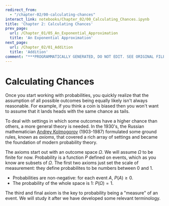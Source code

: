 ```yaml
---
redirect_from:
  - "/chapter-02/00-calculating-chances"
interact_link: notebooks/Chapter_02/00_Calculating_Chances.ipynb
title: 'Chapter 2: Calculating Chances'
prev_page:
  url: /Chapter_01/05_An_Exponential_Approximation
  title: 'An Exponential Approximation'
next_page:
  url: /Chapter_02/01_Addition
  title: 'Addition'
comment: "***PROGRAMMATICALLY GENERATED, DO NOT EDIT. SEE ORIGINAL FILES IN /notebooks***"
---
```


# Calculating Chances

Once you start working with probabilities, you quickly realize that the assumption of all possible outcomes being equally likely isn't always reasonable. For example, if you think a coin is biased then you won't want to assume that it lands heads with the same chance as tails. 

To deal with settings in which some outcomes have a higher chance than others, a more general theory is needed. In the 1930's, the Russian mathematician [Andrey Kolmogorov](https://en.wikipedia.org/wiki/Andrey_Kolmogorov) (1903-1987) formulated some ground rules, known as *axioms*, that covered a rich array of settings and became the foundation of modern probability theory.

The axioms start out with an outcome space $\Omega$. We will assume $\Omega$ to be finite for now. Probability is a function $P$ defined on events, which as you know are subsets of $\Omega$. The first two axioms just set the scale of measurement: they define probabilites to be numbers between 0 and 1.

- Probabilities are non-negative: for each event $A$, $P(A) \ge 0$.
- The probability of the whole space is 1: $P(\Omega ) = 1$.

The third and final axiom is the key to probability being a "measure" of an event. We will study it after we have developed some relevant terminology.
